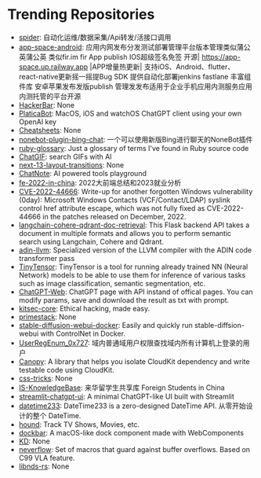 # Trending Repositories

- [spider](https://github.com/Yac87300/spider): 自动化运维/数据采集/Api转发/活接口调用
- [app-space-android](https://github.com/appspa/app-space-android): 应用内网发布分发测试部署管理平台版本管理类似蒲公英蒲公英 类似fir.im fir App publish IOS超级签名免签 开源| https://app-space.up.railway.app |APP增量热更新| 支持iOS、Android、flutter、 react-native更新摇一摇提Bug SDK 提供自动化部署jenkins fastlane 丰富组件库 安卓苹果发布发版publish 管理发发布适用于企业手机应用内测服务应用内测托管的平台开源
- [HackerBar](https://github.com/HackerBar-Sec/HackerBar): None
- [PlaticaBot](https://github.com/migueldeicaza/PlaticaBot): MacOS, iOS and watchOS ChatGPT client using your own OpenAI key
- [Cheatsheets](https://github.com/poonam-adlakha/Cheatsheets): None
- [nonebot-plugin-bing-chat](https://github.com/Harry-Jing/nonebot-plugin-bing-chat): 一个可以使用新版Bing进行聊天的NoneBot插件
- [ruby-glossary](https://github.com/tenderlove/ruby-glossary): Just a glossary of terms I've found in Ruby source code
- [ChatGIF](https://github.com/hellovigoss/ChatGIF): search GIFs with AI
- [next-13-layout-transitions](https://github.com/lmatteis/next-13-layout-transitions): None
- [ChatNote](https://github.com/OpenSourceDavy/ChatNote): AI powered tools playground
- [fe-2022-in-china](https://github.com/i5ting/fe-2022-in-china): 2022大前端总结和2023就业分析
- [CVE-2022-44666](https://github.com/j00sean/CVE-2022-44666): Write-up for another forgotten Windows vulnerability (0day): Microsoft Windows Contacts (VCF/Contact/LDAP) syslink control href attribute escape, which was not fully fixed as CVE-2022-44666 in the patches released on December, 2022.
- [langchain-cohere-qdrant-doc-retrieval](https://github.com/menloparklab/langchain-cohere-qdrant-doc-retrieval): This Flask backend API takes a document in multiple formats and allows you to perform semantic search using Langchain, Cohere and Qdrant.
- [adin-llvm](https://github.com/remotemcu/adin-llvm): Specialized version of the LLVM compiler with the ADIN code transformer pass
- [TinyTensor](https://github.com/haobosang/TinyTensor): TinyTensor is a tool for running already trained NN (Neural Network) models to be able to use them for inference of various tasks such as image classification, semantic segmentation, etc.
- [ChatGPT-Web](https://github.com/SmileBuild/ChatGPT-Web): ChatGPT page with API instand of offical pages. You can modify params, save and download the result as txt with prompt.
- [kitsec-core](https://github.com/kitsec-labs/kitsec-core): Ethical hacking, made easy.
- [primestack](https://github.com/ThePrimeagen/primestack): None
- [stable-diffusion-webui-docker](https://github.com/yftzeng/stable-diffusion-webui-docker): Easily and quickly run stable-diffsion-webui with ControlNet in Docker.
- [UserRegEnum_0x727](https://github.com/0x727/UserRegEnum_0x727): 域内普通域用户权限查找域内所有计算机上登录的用户
- [Canopy](https://github.com/tact/Canopy): A library that helps you isolate CloudKit dependency and write testable code using CloudKit.
- [css-tricks](https://github.com/muhammedanaskhan/css-tricks): None
- [IS-KnowledgeBase](https://github.com/RobertWeijie/IS-KnowledgeBase): 来华留学生共享库 Foreign Students in China
- [streamlit-chatgpt-ui](https://github.com/marshmellow77/streamlit-chatgpt-ui): A minimal ChatGPT-like UI built with Streamlit
- [datetime233](https://github.com/SolarisNeko/datetime233): DateTime233 is a zero-designed DateTime API. 从零开始设计的整个 DateTime. 
- [hound](https://github.com/mcay23/hound): Track TV Shows, Movies, etc.
- [dockbar](https://github.com/CatsJuice/dockbar): A macOS-like dock component made with WebComponents
- [KD](https://github.com/HiangX/KD): None
- [neverflow](https://github.com/skullchap/neverflow): Set of macros that guard against buffer overflows. Based on C99 VLA feature.
- [libnds-rs](https://github.com/SeleDreams/libnds-rs): None
